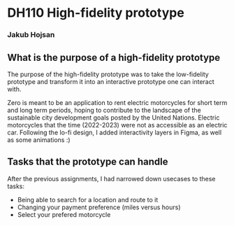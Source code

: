 # DH110 High-fidelity prototype

### Jakub Hojsan

## What is the purpose of a high-fidelity prototype

The purpose of the high-fidelity prototype was to take the low-fidelity prototype and transform it into an interactive prototype one can interact with.

Zero is meant to be an application to rent electric motorcycles for short term and long term periods, hoping to contribute to the landscape of the sustainable city development goals posted by the United Nations. Electric motorcycles that the time (2022-2023) were not as accessible as an electric car. Following the lo-fi design, I added interactivity layers in Figma, as well as some animations :)

## Tasks that the prototype can handle

After the previous assignments, I had narrowed down usecases to these tasks:

- Being able to search for a location and route to it
- Changing your payment preference (miles versus hours)
- Select your prefered motorcycle

